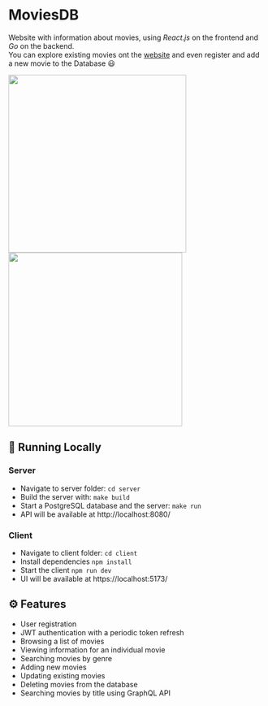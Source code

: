 # MoviesDB
Website with information about movies, using *React.js* on the frontend and *Go* on the backend.   
You can explore existing movies ont the [website](https://movies-db.martishin.com/) and even register and add a new movie to the Database 😃

<div>
  <img src="https://github.com/tty-monkey/MoviesDB/blob/main/screenshot-2.png" width="350" style="display: inline-block; margin-right: 10px;"/>
  <img src="https://github.com/tty-monkey/MoviesDB/blob/main/screenshot-1.png" width="342" style="display: inline-block;"/>
</div>

## 🚀 Running Locally
### Server
* Navigate to server folder: `cd server`
* Build the server with: `make build`
* Start a PostgreSQL database and the server: `make run`
* API will be available at http://localhost:8080/
### Client
* Navigate to client folder: `cd client`
* Install dependencies `npm install`
* Start the client `npm run dev`
* UI will be available at https://localhost:5173/

## ⚙️ Features
* User registration
* JWT authentication with a periodic token refresh
* Browsing a list of movies
* Viewing information for an individual movie
* Searching movies by genre
* Adding new movies
* Updating existing movies
* Deleting movies from the database
* Searching movies by title using GraphQL API
